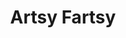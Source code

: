 ---
title: "Artsy Fartsy"
description: "Stuff nearer to art than anything else."
aliases: [/artsy-fartsy/]
---